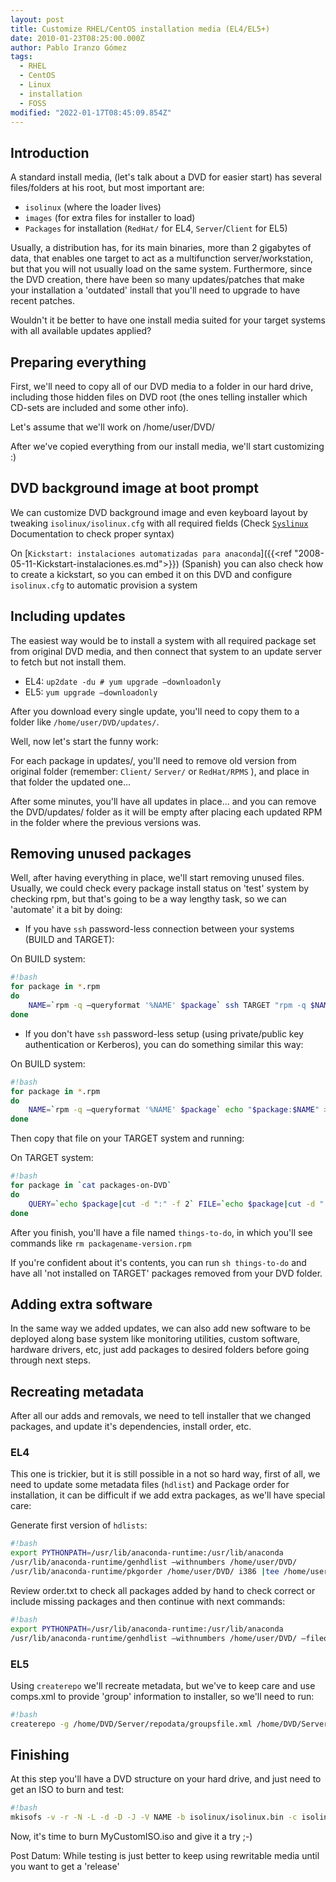 ```yaml
---
layout: post
title: Customize RHEL/CentOS installation media (EL4/EL5+)
date: 2010-01-23T08:25:00.000Z
author: Pablo Iranzo Gómez
tags:
  - RHEL
  - CentOS
  - Linux
  - installation
  - FOSS
modified: "2022-01-17T08:45:09.854Z"
---
```


## Introduction

A standard install media, (let's talk about a DVD for easier start) has several files/folders at his root, but most important are:

- `isolinux` (where the loader lives)
- `images` (for extra files for installer to load)
- `Packages` for installation (`RedHat/` for EL4, `Server`/`Client` for EL5)

Usually, a distribution has, for its main binaries, more than 2 gigabytes of data, that enables one target to act as a multifunction server/workstation, but that you will not usually load on the same system. Furthermore, since the DVD creation, there have been so many updates/patches that make your installation a 'outdated' install that you'll need to upgrade to have recent patches.

Wouldn't it be better to have one install media suited for your target systems with all available updates applied?

## Preparing everything

First, we'll need to copy all of our DVD media to a folder in our hard drive, including those hidden files on DVD root (the ones telling installer which CD-sets are included and some other info).

Let's assume that we'll work on /home/user/DVD/

After we've copied everything from our install media, we'll start customizing :)

## DVD background image at boot prompt

We can customize DVD background image and even keyboard layout by tweaking `isolinux/isolinux.cfg` with all required fields (Check [`Syslinux`](http://syslinux.zytor.com/wiki/index.php/SYSLINUX) Documentation to check proper syntax)

On [`Kickstart: instalaciones automatizadas para anaconda`]({{<ref "2008-05-11-Kickstart-instalaciones.es.md">}}) (Spanish) you can also check how to create a kickstart, so you can embed it on this DVD and configure `isolinux.cfg` to automatic provision a system

## Including updates

The easiest way would be to install a system with all required package set from original DVD media, and then connect that system to an update server to fetch but not install them.

- EL4: `up2date -du # yum upgrade —downloadonly`
- EL5: `yum upgrade —downloadonly`

After you download every single update, you'll need to copy them to a folder like `/home/user/DVD/updates/`.

Well, now let's start the funny work:

For each package in updates/, you'll need to remove old version from original folder (remember: `Client/` `Server/` or `RedHat/RPMS` ), and place in that folder the updated one...

After some minutes, you'll have all updates in place... and you can remove the DVD/updates/ folder as it will be empty after placing each updated RPM in the folder where the previous versions was.

## Removing unused packages

Well, after having everything in place, we'll start removing unused files. Usually, we could check every package install status on 'test' system by checking rpm, but that's going to be a way lengthy task, so we can 'automate' it a bit by doing:

- If you have `ssh` password-less connection between your systems (BUILD and TARGET):

On BUILD system:

```bash
#!bash
for package in *.rpm
do
    NAME=`rpm -q —queryformat '%NAME' $package` ssh TARGET "rpm -q $NAME >/dev/null 2>&1 || echo rm $package" |tee things-to-do
done
```

- If you don't have `ssh` password-less setup (using private/public key authentication or Kerberos), you can do something similar this way:

On BUILD system:

```bash
#!bash
for package in *.rpm
do
    NAME=`rpm -q —queryformat '%NAME' $package` echo "$package:$NAME" > packages-on-DVD
done
```

Then copy that file on your TARGET system and running:

On TARGET system:

```bash
#!bash
for package in `cat packages-on-DVD`
do
    QUERY=`echo $package|cut -d ":" -f 2` FILE=`echo $package|cut -d ":" -f 1` rpm -q —queryformat '%NAME' $QUERY >/dev/null 2>&1 || echo rm $FILE|tee things-to-do
done
```

After you finish, you'll have a file named `things-to-do`, in which you'll see commands like `rm packagename-version.rpm`

If you're confident about it's contents, you can run `sh things-to-do` and have all 'not installed on TARGET' packages removed from your DVD folder.

## Adding extra software

In the same way we added updates, we can also add new software to be deployed along base system like monitoring utilities, custom software, hardware drivers, etc, just add packages to desired folders before going through next steps.

## Recreating metadata

After all our adds and removals, we need to tell installer that we changed packages, and update it's dependencies, install order, etc.

### EL4

This one is trickier, but it is still possible in a not so hard way, first of all, we need to update some metadata files (`hdlist`) and Package order for installation, it can be difficult if we add extra packages, as we'll have special care:

Generate first version of `hdlists`:

```bash
#!bash
export PYTHONPATH=/usr/lib/anaconda-runtime:/usr/lib/anaconda
/usr/lib/anaconda-runtime/genhdlist —withnumbers /home/user/DVD/
/usr/lib/anaconda-runtime/pkgorder /home/user/DVD/ i386 |tee /home/user/order.txt
```

Review order.txt to check all packages added by hand to check correct or include missing packages and then continue with next commands:

```bash
#!bash
export PYTHONPATH=/usr/lib/anaconda-runtime:/usr/lib/anaconda
/usr/lib/anaconda-runtime/genhdlist —withnumbers /home/user/DVD/ —fileorder /home/user/order.txt
```

### EL5

Using `createrepo` we'll recreate metadata, but we've to keep care and use comps.xml to provide 'group' information to installer, so we'll need to run:

```bash
#!bash
createrepo -g /home/DVD/Server/repodata/groupsfile.xml /home/DVD/Server/
```

## Finishing

At this step you'll have a DVD structure on your hard drive, and just need to get an ISO to burn and test:

```bash
#!bash
mkisofs -v -r -N -L -d -D -J -V NAME -b isolinux/isolinux.bin -c isolinux/boot.cat -no-emul-boot -boot-load-size 4 -boot-info-table -x lost+found -m .svn -o MyCustomISO.iso /home/user/DVD/
```

Now, it's time to burn MyCustomISO.iso and give it a try ;-)

Post Datum: While testing is just better to keep using rewritable media until you want to get a 'release'
